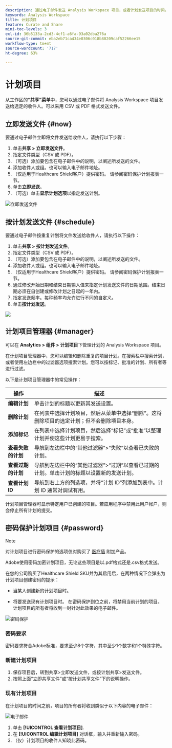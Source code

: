 ```yaml
---
description: 通过电子邮件发送 Analysis Workspace 项目，或者计划发送项目的时间。
keywords: Analysis Workspace
title: 计划项目
feature: Curate and Share
mini-toc-levels: 3
exl-id: 36b5133a-2cd3-4cf1-a6fa-93a02dba276a
source-git-commit: eba2eb71ca434e0306c018b80209caf52266ee15
workflow-type: tm+mt
source-wordcount: '717'
ht-degree: 63%

---
```


# 计划项目

从工作区的&#x200B;**“共享”菜单**&#x200B;中，您可以通过电子邮件将 Analysis Workspace 项目发送给选定的收件人。可以采用 CSV 或 PDF 格式发送文件。

## 立即发送文件 {#now}

要通过电子邮件立即将文件发送给收件人，请执行以下步骤：

1. 单击&#x200B;**共享 > 立即发送文件**。
1. 指定文件类型（CSV 或 PDF）。
1. （可选）添加要包含在电子邮件中的说明，以阐述所发送的文件。
1. 添加收件人或组。也可以输入电子邮件地址。
1. （仅适用于Healthcare Shield客户）提供密码。 请参阅密码保护计划报表一节。
1. 单击&#x200B;**立即发送**。
1. （可选）单击&#x200B;**显示计划选项**&#x200B;以指定发送计划。

![立即发送文件](assets/send-file-no-scheduling-options.JPG)

## 按计划发送文件 {#schedule}

要通过电子邮件按重复计划将文件发送给收件人，请执行以下操作：

1. 单击&#x200B;**共享 > 按计划发送文件**。
1. 指定文件类型（CSV 或 PDF）。
1. （可选）添加要包含在电子邮件中的说明，以阐述所发送的文件。
1. 添加收件人或组。也可以输入电子邮件地址。
1. （仅适用于Healthcare Shield客户）提供密码。 请参阅密码保护计划报表一节。
1. 通过修改开始日期和结束日期输入值来指定计划发送文件的日期范围。结束日期必须在自创建或修改计划之日起的一年内。
1. 指定发送频率。每种频率均允许进行不同的自定义。
1. 单击&#x200B;**按计划发送**。

![](assets/send-file.JPG)

## 计划项目管理器 {#manager}

可以在 **Analytics > 组件 > 计划项目**&#x200B;下管理计划的 Analysis Workspace 项目。

在计划项目管理器中，您可以编辑和删除重复的项目计划。在搜索栏中搜索计划，或者使用左边栏中的过滤器选项搜索计划。您可以按标记、批准的计划、所有者等进行过滤。

以下是计划项目管理器中的常见操作：

| 操作 | 描述 |
|---|---|
| **编辑计划** | 单击计划的标题以更新其发送设置。 |
| **删除计划** | 在列表中选择计划项目，然后从菜单中选择“删除”。这将删除项目的选定计划；但不会删除项目本身。 |
| **添加标记** | 在列表中选择计划项目，然后选择“标记”或“批准”以整理计划并使这些计划更易于搜索。 |
| **查看失败的计划** | 导航到左边栏中的“其他过滤器”>“失败”以查看已失败的计划。 |
| **查看过期的计划** | 导航到左边栏中的“其他过滤器”>“过期”以查看已过期的计划。单击计划的标题以设置新的发送计划。 |
| **查看计划 ID** | 导航到右上方的列选项，并将“计划 ID”列添加到表中。计划 ID 通常对调试有用。 |

计划项目管理器可显示特定用户已创建的项目。若应用程序中禁用此用户帐户，则会停止所有计划的提交。

## 密码保护计划项目 {#password}

>[!NOTE]
>
>对计划项目进行密码保护的选项仅对购买了 [医疗盾](https://experienceleague.adobe.com/docs/blueprints-learn/architecture/vertical-blueprints/healthcare-vertical.html%3Flang%3Den) 附加产品。

Adobe使用密码加密计划项目，无论这些项目是以.pdf格式还是.csv格式发送。

在您的公司购买了Healthcare Shield SKU并为其启用后，在两种情况下会弹出为计划项目创建密码的提示：

* 当某人创建新的计划项目时。

* 将要发送现有计划项目时。 在密码保护到位之前，将禁用当前计划的项目。 计划项目的所有者将收到一封针对此效果的电子邮件。

![密码保护](assets/password.png)

### 密码要求

密码要求符合Adobe标准，要求至少8个字符，其中至少1个数字和1个特殊字符。

### 新建计划项目

1. 保存项目后，转到共享>立即发送文件，或按计划共享>发送文件。
1. 按照上面“立即共享文件”或“按计划共享文件”下的说明操作。

### 现有计划项目

在计划项目的时间之前，项目的所有者将收到类似于以下内容的电子邮件：

![电子邮件](assets/email-password.png)

1. 单击 **[!UICONTROL 查看计划项目]**.
1. 在 **[!UICONTROL 编辑计划项目]** 对话框，输入并重新输入密码。
1. （仅）计划项目的收件人知晓此密码。


